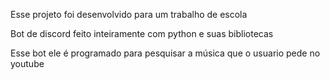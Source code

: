 Esse projeto foi desenvolvido para um trabalho de escola

Bot de discord feito inteiramente com python e suas bibliotecas 

Esse bot ele é programado para pesquisar a música que o usuario pede no youtube